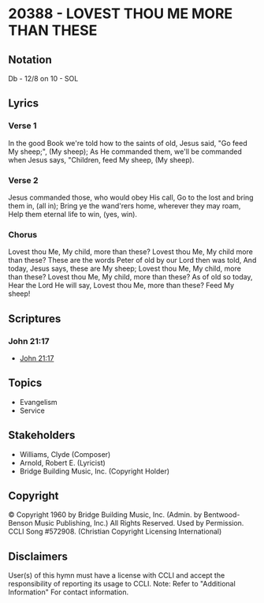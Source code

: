 # 20388 - LOVEST THOU ME MORE THAN THESE

## Notation

Db - 12/8 on 10 - SOL

## Lyrics

### Verse 1

In the good Book we're told how to the saints of old, Jesus said, "Go feed My sheep;", (My sheep); As He commanded them, we'll be commanded when Jesus says, "Children, feed My sheep, (My sheep).

### Verse 2

Jesus commanded those, who would obey His call, Go to the lost and bring them in, (all in); Bring ye the wand'rers home, wherever they may roam, Help them eternal  life to win, (yes, win).

### Chorus

Lovest thou Me, My child, more than these? Lovest thou Me, My child more than these? These are the words Peter of old by our Lord then was told, And today, Jesus says, these are My sheep; Lovest thou Me, My child, more than these? Lovest thou Me, My child, more than these? As of old so today, Hear the Lord He will say, Lovest thou Me, more than these? Feed My sheep!


## Scriptures

### John 21:17

- [John 21:17](https://www.biblegateway.com/passage/?search=John%2021%3A17)


## Topics

- Evangelism
- Service

## Stakeholders

- Williams, Clyde (Composer)
- Arnold, Robert E. (Lyricist)
- Bridge Building Music, Inc. (Copyright Holder)

## Copyright

© Copyright 1960 by Bridge Building Music, Inc. (Admin. by Bentwood-Benson Music Publishing, Inc.) All Rights Reserved. Used by Permission. CCLI Song #572908.
(Christian Copyright Licensing International)

## Disclaimers

User(s) of this hymn must have a license with CCLI and accept the responsibility of reporting its usage to CCLI.
Note: Refer to "Additional Information" For contact information.

